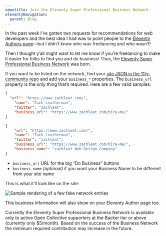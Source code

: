 ```yaml
---
newstitle: Join the Eleventy Super Professional Business Network
eleventyNavigation:
  parent: Blog
---
```

In the past week I’ve gotten two requests for recommendations for web developers and the best idea I had was to point people to the [Eleventy Authors page](/authors/)—but I didn’t know who was freelancing and who wasn’t!

Then I thought y’all might want to let me know if you’re freelancing to make it easier for folks to find you and do business! Thus, the [Eleventy Super Professional Business Network](/super-professional-business-network/) was born.

If you want to be listed on the network, find your [site JSON in the 11ty-community repo](https://github.com/11ty/11ty-community/tree/main/built-with-eleventy) and add your `business_*` properties. The `business_url` property is the only thing that’s required. Here are a few valid samples:

```json
{
  "url": "https://www.zachleat.com/",
	"name": "Zach Leatherman",
	"twitter": "zachleat",
	"business_url": "https://www.zachleat.com/hire-me/"
}
```

```json
{
	"url": "https://www.zachleat.com/",
	"name": "Zach Leatherman",
	"twitter": "zachleat",
	"business_url": "https://www.zachleat.com/hire-me/",
	"business_name": "zachleat Web Design Company"
}
```

* `business_url` URL for the big “Do Business” buttons
* `business_name` _(optional)_ if you want your Business Name to be different from your site name

This is what it’ll look like on the site:

<img src="/blog/espbn.png" alt="Sample rendering of a few fake network entries" class="sites-screenshot" style="max-width: 700px">

This business information will also show on your Eleventy Author page too.

Currently the Eleventy Super Professional Business Network is available only to active Open Collective supporters at the Backer tier or above (currently only $5/month). Based on the success of the Business Network the minimum required contribution may increase in the future.

